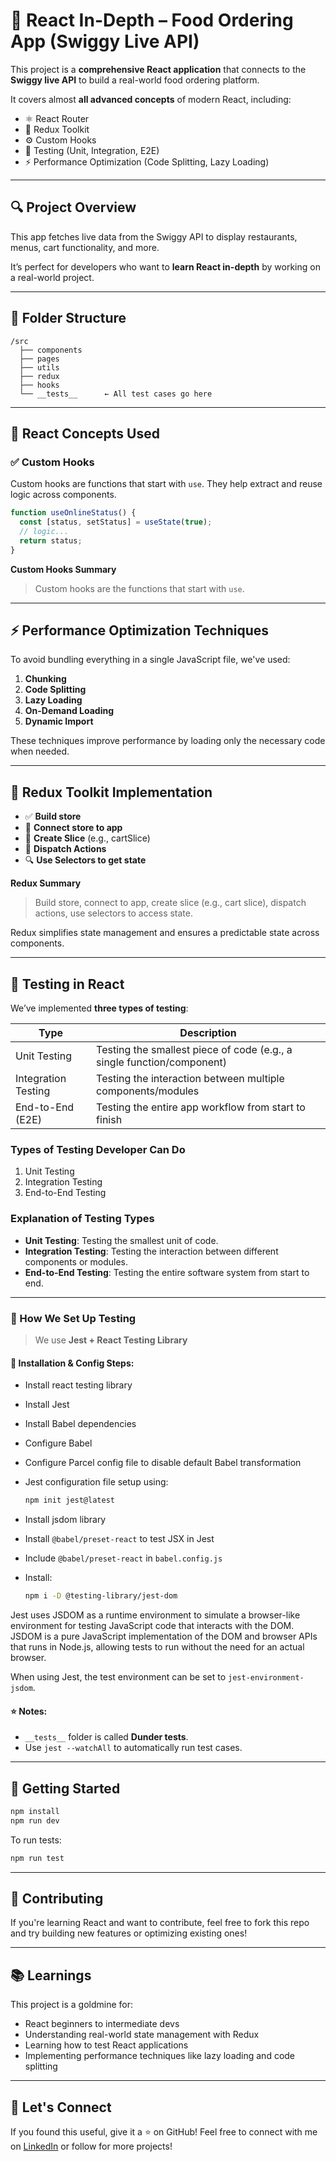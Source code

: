 # 🍔 React In-Depth – Food Ordering App (Swiggy Live API)

This project is a **comprehensive React application** that connects to the **Swiggy live API** to build a real-world food ordering platform.

It covers almost **all advanced concepts** of modern React, including:

* ⚛️ React Router
* 🧠 Redux Toolkit
* ⚙️ Custom Hooks
* 🧪 Testing (Unit, Integration, E2E)
* ⚡ Performance Optimization (Code Splitting, Lazy Loading)

---

## 🔍 Project Overview

This app fetches live data from the Swiggy API to display restaurants, menus, cart functionality, and more.

It’s perfect for developers who want to **learn React in-depth** by working on a real-world project.

---

## 🧱 Folder Structure

```
/src
  ├── components
  ├── pages
  ├── utils
  ├── redux
  ├── hooks
  └── __tests__      ← All test cases go here
```

---

## 🧠 React Concepts Used

### ✅ Custom Hooks

Custom hooks are functions that start with `use`. They help extract and reuse logic across components.

```js
function useOnlineStatus() {
  const [status, setStatus] = useState(true);
  // logic...
  return status;
}
```

**Custom Hooks Summary**

> Custom hooks are the functions that start with `use`.

---

## ⚡ Performance Optimization Techniques

To avoid bundling everything in a single JavaScript file, we've used:

1. **Chunking**
2. **Code Splitting**
3. **Lazy Loading**
4. **On-Demand Loading**
5. **Dynamic Import**

These techniques improve performance by loading only the necessary code when needed.

---

## 🧰 Redux Toolkit Implementation

* ✅ **Build store**
* 🔗 **Connect store to app**
* 🧩 **Create Slice** (e.g., cartSlice)
* 🚀 **Dispatch Actions**
* 🔍 **Use Selectors to get state**

**Redux Summary**

> Build store, connect to app, create slice (e.g., cart slice), dispatch actions, use selectors to access state.

Redux simplifies state management and ensures a predictable state across components.

---

## 🧪 Testing in React

We’ve implemented **three types of testing**:

| Type                | Description                                                            |
| ------------------- | ---------------------------------------------------------------------- |
| Unit Testing        | Testing the smallest piece of code (e.g., a single function/component) |
| Integration Testing | Testing the interaction between multiple components/modules            |
| End-to-End (E2E)    | Testing the entire app workflow from start to finish                   |

### Types of Testing Developer Can Do

1. Unit Testing
2. Integration Testing
3. End-to-End Testing

### Explanation of Testing Types

* **Unit Testing**: Testing the smallest unit of code.
* **Integration Testing**: Testing the interaction between different components or modules.
* **End-to-End Testing**: Testing the entire software system from start to end.

---

### 🧬 How We Set Up Testing

> We use **Jest + React Testing Library**

#### 🔧 Installation & Config Steps:

* Install react testing library
* Install Jest
* Install Babel dependencies
* Configure Babel
* Configure Parcel config file to disable default Babel transformation
* Jest configuration file setup using:

  ```bash
  npm init jest@latest
  ```
* Install jsdom library
* Install `@babel/preset-react` to test JSX in Jest
* Include `@babel/preset-react` in `babel.config.js`
* Install:

  ```bash
  npm i -D @testing-library/jest-dom
  ```

Jest uses JSDOM as a runtime environment to simulate a browser-like environment for testing JavaScript code that interacts with the DOM. JSDOM is a pure JavaScript implementation of the DOM and browser APIs that runs in Node.js, allowing tests to run without the need for an actual browser.

When using Jest, the test environment can be set to `jest-environment-jsdom`.

#### ⭐ Notes:

* `__tests__` folder is called **Dunder tests**.
* Use `jest --watchAll` to automatically run test cases.

---

## 🚀 Getting Started

```bash
npm install
npm run dev
```

To run tests:

```bash
npm run test
```

---

## 🤝 Contributing

If you're learning React and want to contribute, feel free to fork this repo and try building new features or optimizing existing ones!

---

## 📚 Learnings

This project is a goldmine for:

* React beginners to intermediate devs
* Understanding real-world state management with Redux
* Learning how to test React applications
* Implementing performance techniques like lazy loading and code splitting

---

## 🙌 Let's Connect

If you found this useful, give it a ⭐ on GitHub!
Feel free to connect with me on [LinkedIn](https://www.linkedin.com/in/adithya-rana-7859b9287/) or follow for more projects!
